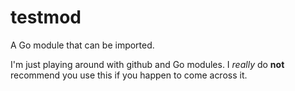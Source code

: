 # testmod
A Go module that can be imported.

I'm just playing around with github and Go modules. I *really* do **not** recommend you use this if you happen to come across it.
